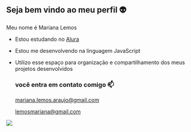 ## Seja bem vindo ao meu perfil 👽

Meu nome é Mariana Lemos

- Estou estudando no [Alura](https://www.alura.com.br)
- Estou me desenvolvendo na linguagem JavaScript
- Utilizo esse espaço para organização e compartilhamento dos meus projetos desenvolvidos

  ### você entra em contato comigo 📫

  mariana.lemos.araujo@gmail.com

  lemosmariana@gmail.com

![](https://github.com/user-attachments/assets/2e44312d-8003-44b7-8d70-28a49062d797)

  
